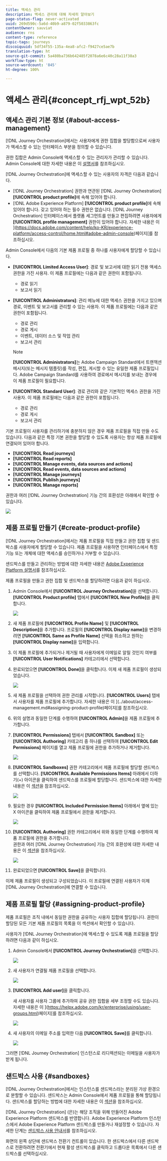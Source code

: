 ```yaml
---
title: 액세스 관리
description: 액세스 관리에 대해 자세히 알아보기
page-status-flag: never-activated
uuid: 269d590c-5a6d-40b9-a879-02f5033863fc
contentOwner: sauviat
audience: rns
content-type: reference
topic-tags: journeys
discoiquuid: 5df34f55-135a-4ea8-afc2-f9427ce5ae7b
translation-type: ht
source-git-commit: 5a480ba736b642485f2078a6e6c40c28a11f38a3
workflow-type: ht
source-wordcount: '845'
ht-degree: 100%

---
```



# 액세스 관리{#concept_rfj_wpt_52b}

## 액세스 관리 기본 정보 {#about-access-management}

[!DNL Journey Orchestration]에서는 사용자에게 권한 집합을 할당함으로써 사용자가 액세스할 수 있는 인터페이스 부분을 정의할 수 있습니다.

권한 집합은 Admin Console에 액세스할 수 있는 관리자가 관리할 수 있습니다. Admin Console에 대한 자세한 내용은 이 [설명서](https://helpx.adobe.com/kr/enterprise/managing/user-guide.html)를 참조하십시오.

[!DNL Journey Orchestration]에 액세스할 수 있는 사용자의 자격은 다음과 같습니다.

* [!DNL Journey Orchestration] 권한과 연관된 [!DNL Journey Orchestration] **[!UICONTROL product profile]**&#x200B;에 속해 있어야 합니다.
* [!DNL Adobe Experience Platform] **[!UICONTROL product profile]**&#x200B;에 속해 있어야 합니다. 갖고 있어야 하는 필수 권한은 없습니다. [!DNL Journey Orchestration] 인터페이스에서 플랫폼 세그먼트를 만들고 편집하려면 사용자에게 **[!UICONTROL profile management]** 권한이 있어야 합니다. 자세한 내용은 이 ](https://docs.adobe.com/content/help/ko-KR/experience-platform/access-control/home.html#adobe-admin-console)페이지[를 참조하십시오.

Admin Console에서 다음의 기본 제품 프로필 중 하나를 사용자에게 할당할 수 있습니다.

* **[!UICONTROL Limited Access User]**: 경로 및 보고서에 대한 읽기 전용 액세스 권한을 가진 사용자. 이 제품 프로필에는 다음과 같은 권한이 포함됩니다.
   * 경로 읽기
   * 보고서 읽기

* **[!UICONTROL Administrators]**: 관리 메뉴에 대한 액세스 권한을 가지고 있으며 경로, 이벤트 및 보고서를 관리할 수 있는 사용자. 이 제품 프로필에는 다음과 같은 권한이 포함됩니다.
   * 경로 관리
   * 경로 게시
   * 이벤트, 데이터 소스 및 작업 관리
   * 보고서 관리

   >[!NOTE]
   >
   >**[!UICONTROL Administrators]**&#x200B;는 Adobe Campaign Standard에서 트랜잭션 메시지(또는 메시지 템플릿)를 작성, 편집, 게시할 수 있는 유일한 제품 프로필입니다. Adobe Campaign Standard를 사용하여 경로에서 메시지를 보내는 경우에 이 제품 프로필이 필요합니다.

* **[!UICONTROL Standard User]**: 경로 관리와 같은 기본적인 액세스 권한을 가진 사용자. 이 제품 프로필에는 다음과 같은 권한이 포함됩니다.
   * 경로 관리
   * 경로 게시
   * 보고서 관리

기본 프로필이 사용자를 관리하기에 충분하지 않은 경우 제품 프로필을 직접 만들 수도 있습니다.
다음과 같은 특정 기본 권한을 할당할 수 있도록 사용자는 항상 제품 프로필에 연결되어 있어야 합니다.

* **[!UICONTROL Read journeys]**
* **[!UICONTROL Read reports]**
* **[!UICONTROL Manage events, data sources and actions]**
* **[!UICONTROL Read events, data sources and actions]**
* **[!UICONTROL Manage journeys]**
* **[!UICONTROL Publish journeys]**
* **[!UICONTROL Manage reports]**

권한과 여러 [!DNL Journey Orchestration] 기능 간의 호환성은 아래에서 확인할 수 있습니다.

![](../assets/do-not-localize/journey_permission.png)

## 제품 프로필 만들기 {#create-product-profile}

[!DNL Journey Orchestration]에서는 제품 프로필을 직접 만들고 권한 집합 및 샌드박스를 사용자에게 할당할 수 있습니다. 제품 프로필을 사용하면 인터페이스에서 특정 기능 또는 개체에 대한 액세스를 승인하거나 거부할 수 있습니다.

샌드박스를 만들고 관리하는 방법에 대한 자세한 내용은 [Adobe Experience Platform 설명서](https://docs.adobe.com/content/help/ko-KR/experience-platform/sandbox/ui/user-guide.html)를 참조하십시오.

제품 프로필을 만들고 권한 집합 및 샌드박스를 할당하려면 다음과 같이 하십시오.

1. Admin Console에서 **[!UICONTROL Journey Orchestration]**&#x200B;을 선택합니다. **[!UICONTROL Product profile]** 탭에서 **[!UICONTROL New Profile]**&#x200B;을 클릭합니다.

   ![](../assets/do-not-localize/user_management_5.png)

1. 새 제품 프로필에 **[!UICONTROL Profile Name]** 및 **[!UICONTROL Description]**&#x200B;을 추가합니다. 프로필의 **[!UICONTROL Display name]**&#x200B;을 변경하려면 **[!UICONTROL Same as Profile Name]** 선택을 취소하고 원하는 **[!UICONTROL Display name]**&#x200B;을 입력합니다.

1. 이 제품 프로필에 추가되거나 제거될 때 사용자에게 이메일로 알릴 것인지 여부를 **[!UICONTROL User Notifications]** 카테고리에서 선택합니다.

1. 완료되었으면 **[!UICONTROL Done]**&#x200B;을 클릭합니다. 이제 새 제품 프로필이 생성되었습니다.

   ![](../assets/do-not-localize/user_management_1.png)

1. 새 제품 프로필을 선택하여 권한 관리를 시작합니다. **[!UICONTROL Users]** 탭에서 사용자를 제품 프로필에 추가합니다. 자세한 내용은 이 ](../about/access-management.md#assigning-product-profile)페이지[를 참조하십시오.

1. 위의 설명과 동일한 단계를 수행하여 **[!UICONTROL Admin]**&#x200B;을 제품 프로필에 추가합니다.

1. **[!UICONTROL Permissions]** 탭에서 **[!UICONTROL Sandbox]** 또는 **[!UICONTROL Authoring]** 카테고리 중 하나를 선택하여 **[!UICONTROL Edit Permissions]** 페이지를 열고 제품 프로필에 권한을 추가하거나 제거합니다.

   ![](../assets/do-not-localize/user_management_7.png)

1. **[!UICONTROL Sandboxes]** 권한 카테고리에서 제품 프로필에 할당할 샌드박스를 선택합니다. **[!UICONTROL Available Permissions Items]** 아래에서 더하기(+) 아이콘을 클릭하여 샌드박스를 프로필에 할당합니다. 샌드박스에 대한 자세한 내용은 이 [섹션](../about/access-management.md#sandboxes)을 참조하십시오.

   ![](../assets/do-not-localize/user_management_8.png)

1. 필요한 경우 **[!UICONTROL Included Permission Items]** 아래에서 옆에 있는 X 아이콘을 클릭하여 제품 프로필에서 권한을 제거합니다.

   ![](../assets/do-not-localize/user_management_9.png)

1. **[!UICONTROL Authoring]** 권한 카테고리에서 위와 동일한 단계를 수행하여 제품 프로필에 권한을 추가합니다.
   <br>권한과 여러 [!DNL Journey Orchestration] 기능 간의 호환성에 대한 자세한 내용은 이 [섹션](../about/access-management.md#about-access-management)을 참조하십시오.

   ![](../assets/do-not-localize/user_management_10.png)

1. 완료되었으면 **[!UICONTROL Save]**&#x200B;을 클릭합니다.

이제 제품 프로필이 생성되고 구성되었습니다. 이 프로필에 연결된 사용자가 이제 [!DNL Journey Orchestration]에 연결할 수 있습니다.

## 제품 프로필 할당 {#assigning-product-profile}

제품 프로필은 조직 내에서 동일한 권한을 공유하는 사용자 집합에 할당됩니다.
권한이 할당된 모든 기본 제품 프로필의 목록을 이 섹션에서 확인할 수 있습니다.

사용자가 [!DNL Journey Orchestration]에 액세스할 수 있도록 제품 프로필을 할당하려면 다음과 같이 하십시오.

1. Admin Console에서 **[!UICONTROL Journey Orchestration]**&#x200B;을 선택합니다.

   ![](../assets/do-not-localize/user_management.png)

1. 새 사용자가 연결될 제품 프로필을 선택합니다.

   ![](../assets/do-not-localize/user_management_2.png)

1. **[!UICONTROL Add user]**&#x200B;을 클릭합니다.

   새 사용자를 사용자 그룹에 추가하여 공유 권한 집합을 세부 조정할 수도 있습니다. 자세한 내용은 이 ](https://helpx.adobe.com/kr/enterprise/using/user-groups.html)페이지[를 참조하십시오.

   ![](../assets/do-not-localize/user_management_3.png)

1. 새 사용자의 이메일 주소를 입력한 다음 **[!UICONTROL Save]**&#x200B;를 클릭합니다.

   ![](../assets/do-not-localize/user_management_4.png)

그러면 [!DNL Journey Orchestration] 인스턴스로 리디렉션되는 이메일을 사용자가 받게 됩니다.

## 샌드박스 사용 {#sandboxes}

[!DNL Journey Orchestration]에서는 인스턴스를 샌드박스라는 분리된 가상 환경으로 분할할 수 있습니다.
샌드박스는 Admin Console에서 제품 프로필을 통해 할당됩니다. 샌드박스를 할당하는 방법에 대한 자세한 내용은 이 [섹션](../about/access-management.md#create-product-profile)을 참조하십시오.

[!DNL Journey Orchestration] (은)는 해당 조직을 위해 만들어진 Adobe Experience Platform 샌드박스를 반영합니다.
Adobe Experience Platform 인스턴스에서 Adobe Experience Platform 샌드박스를 만들거나 재설정할 수 있습니다. 자세한 단계는 [샌드박스 사용 안내서](https://docs.adobe.com/content/help/ko-KR/experience-platform/sandbox/ui/user-guide.html)를 참조하십시오.

화면의 왼쪽 상단에 샌드박스 전환기 컨트롤이 있습니다. 한 샌드박스에서 다른 샌드박스로 전환하려면 전환기에서 현재 활성 샌드박스를 클릭하고 드롭다운 목록에서 다른 샌드박스를 선택하십시오.
